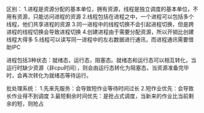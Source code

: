 区别：
1.进程是资源分配的基本单位，拥有资源，线程是独立调度的基本单位，不用有资源，只能访问进程的资源
2.线程包括在进程之中，一个进程可以包括多个线程，他们共享进程的资源
3.同一进程中的线程切换不会引起进程切换，但是跨进程的线程切换会导致进程切换
4.创建进程由于需要分配资源，所以开销比创建线程大得多
5.线程可以读写同一进程中的左右数据进行通讯，而进程通讯需要借助IPC

进程包括3种状态：就绪态，运行态，阻塞态。就绪态和运行态可以相互转化，当运行时缺少资源（非cpu时间），则会由运行态转化为阻塞态，当资源准备完毕时，会再次转化为就绪态等待运行。

批处理系统：
1.先来先服务：会导致短作业等待时间过长
2.短作业优先：会导致长作业得不到调度
3.最短剩余时间优先：是抢占式调度，当新来的作业比当前剩余的短，则抢占

